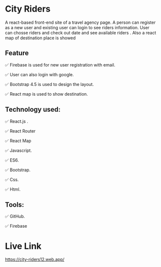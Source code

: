 # City Riders

A react-based front-end site of a travel agency page. A person can register as a new user and existing user can login to see riders information. User can chosse riders and check out date and see available riders . Also a react map of destination place is showed

## Feature

✅ Firebase is used for new user registration with email.

✅ User can also login with google.

✅ Bootstrap 4.5 is used to design the layout.

✅ React map is used to show destination.

## Technology used:

✅ React.js .

✅ React Router

✅ React Map

✅ Javascript.

✅ ES6.

✅ Bootstrap.

✅ Css.

✅ Html.

## Tools:

✅ GitHub.

✅ Firebase

# Live Link 

https://city-riders12.web.app/

